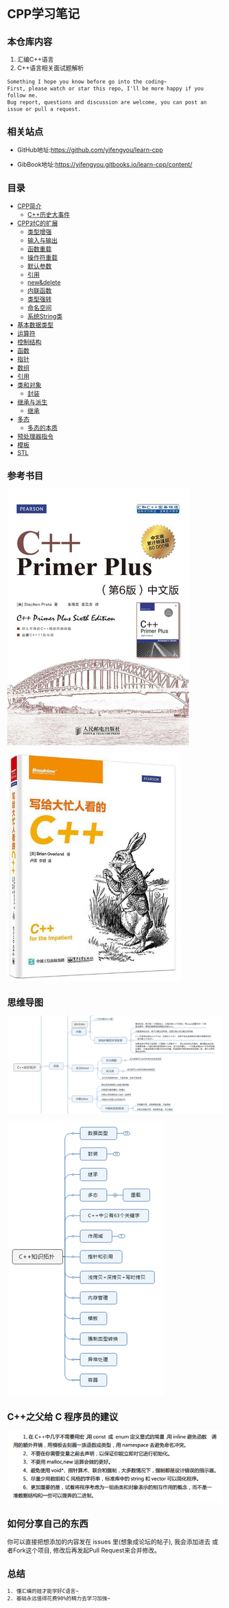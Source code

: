 # CPP学习笔记

## 本仓库内容

1. 汇编C++语言
2. C++语言相关面试题解析

```
Something I hope you know before go into the coding~
First, please watch or star this repo, I'll be more happy if you follow me.
Bug report, questions and discussion are welcome, you can post an issue or pull a request.
```

## 相关站点

* GitHub地址:<https://github.com/yifengyou/learn-cpp>

* GibBook地址:<https://yifengyou.gitbooks.io/learn-cpp/content/>

## 目录

* [CPP简介](docs/introduction/CPP简介.md)
  * [C++历史大事件](docs/introduction/C++历史大事件.md)
* [CPP对C的扩展](docs/extend/README.md)
  * [类型增强](docs/extend/类型增强.md)
  * [输入与输出](docs/extend/输入与输出.md)
  * [函数重载](docs/extend/函数重载.md)
  * [操作符重载](docs/extend/操作符重载.md)
  * [默认参数](docs/extend/默认参数.md)
  * [引用](docs/extend/引用.md)
  * [new&delete](docs/extend/new&delete.md)
  * [内联函数](docs/extend/内联函数.md)
  * [类型强转](docs/extend/类型强转.md)
  * [命名空间](docs/extend/命名空间.md)
  * [系统String类](docs/extend/系统String类.md)
* [基本数据类型](docs/basictype/README.md)
* [运算符](docs/operator/README.md)
* [控制结构](docs/control/README.md)
* [函数](docs/function/README.md)
* [指针](docs/pointer/README.md)
* [数组](docs/array/README.md)
* [引用](docs/reference/README.md)
* [类和对象](docs/classAndObject/README.md)
  * [封装](docs/classAndObject/封装.md)
* [继承与派生](docs/inheritAndDerive/README.md)
  * [继承](docs/inheritAndDerive/继承.md)
* [多态](docs/polymorphism/README.md)
  * [多态的本质](docs/polymorphism/多态的本质.md)
* [预处理器指令](docs/preprocessor/README.md)
* [模板](docs/templates/README.md)
* [STL](docs/STL/README.md)




## 参考书目

![1527159446734.png](image/1527159446734.png)

![1527159575717.png](image/1527159575717.png)


## 思维导图

![1533215028080.png](image/1533215028080.png)

![1533215046980.png](image/1533215046980.png)




## C++之父给 C 程序员的建议

![1527164443425.png](image/1527164443425.png)

## 如何分享自己的东西

你可以直接把想添加的内容发在 issues 里(想象成论坛的帖子), 我会添加进去
或者Fork这个项目, 修改后再发起Pull Request来合并修改。

## 总结

```
1. 懂汇编的娃才能学好C语言~
2. 基础永远值得花费90%的精力去学习加强~
```
